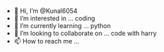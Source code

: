 - 👋 Hi, I’m @Kunal6054
- 👀 I’m interested in ... coding
- 🌱 I’m currently learning ... python 
- 💞️ I’m looking to collaborate on ... code with harry
- 📫 How to reach me ...

<!---
Kunal6054/Kunal6054 is a ✨ special ✨ repository because its `README.md` (this file) appears on your GitHub profile.
You can click the Preview link to take a look at your changes.
--->
